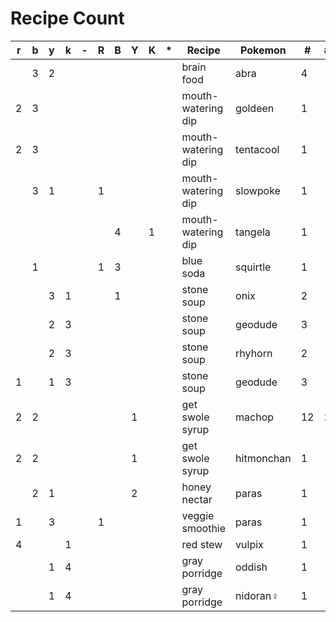 # Recipe Count

| r | b | y | k | - | R | B | Y | K | * | Recipe             | Pokemon    |  # | # |
|---|---|---|---|---|---|---|---|---|---|--------------------|------------|----|---|
|   | 3 | 2 |   |   |   |   |   |   |   | brain food         | abra       |  4 |   |
| 2 | 3 |   |   |   |   |   |   |   |   | mouth-watering dip | goldeen    |  1 |   |
| 2 | 3 |   |   |   |   |   |   |   |   | mouth-watering dip | tentacool  |  1 |   |
|   | 3 | 1 |   |   | 1 |   |   |   |   | mouth-watering dip | slowpoke   |  1 |   |
|   |   |   |   |   |   | 4 |   | 1 |   | mouth-watering dip | tangela    |  1 |   |
|   | 1 |   |   |   | 1 | 3 |   |   |   | blue soda          | squirtle   |  1 |   |
|   |   | 3 | 1 |   |   | 1 |   |   |   | stone soup         | onix       |  2 |   |
|   |   | 2 | 3 |   |   |   |   |   |   | stone soup         | geodude    |  3 |   |
|   |   | 2 | 3 |   |   |   |   |   |   | stone soup         | rhyhorn    |  2 |   |
| 1 |   | 1 | 3 |   |   |   |   |   |   | stone soup         | geodude    |  3 |   |
| 2 | 2 |   |   |   |   |   | 1 |   |   | get swole syrup    | machop     | 12 | 2 |
| 2 | 2 |   |   |   |   |   | 1 |   |   | get swole syrup    | hitmonchan |  1 |   |
|   | 2 | 1 |   |   |   |   | 2 |   |   | honey nectar       | paras      |  1 |   |
| 1 |   | 3 |   |   | 1 |   |   |   |   | veggie smoothie    | paras      |  1 |   |
| 4 |   |   | 1 |   |   |   |   |   |   | red stew           | vulpix     |  1 |   |
|   |   | 1 | 4 |   |   |   |   |   |   | gray porridge      | oddish     |  1 |   |
|   |   | 1 | 4 |   |   |   |   |   |   | gray porridge      | nidoran♀   |  1 |   |
